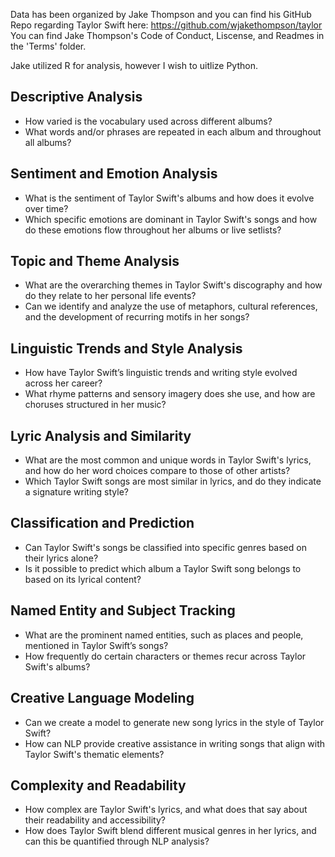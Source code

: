 
Data has been organized by Jake Thompson and you can find his GitHub Repo regarding Taylor Swift here: https://github.com/wjakethompson/taylor
You can find Jake Thompson's Code of Conduct, Liscense, and Readmes in the 'Terms' folder.

Jake utilized R for analysis, however I wish to uitlize Python.



## Descriptive Analysis
- How varied is the vocabulary used across different albums?
- What words and/or phrases are repeated in each album and throughout all albums?

## Sentiment and Emotion Analysis
- What is the sentiment of Taylor Swift's albums and how does it evolve over time?
- Which specific emotions are dominant in Taylor Swift's songs and how do these emotions flow throughout her albums or live setlists?

## Topic and Theme Analysis
- What are the overarching themes in Taylor Swift's discography and how do they relate to her personal life events?
- Can we identify and analyze the use of metaphors, cultural references, and the development of recurring motifs in her songs?

## Linguistic Trends and Style Analysis
- How have Taylor Swift’s linguistic trends and writing style evolved across her career?
- What rhyme patterns and sensory imagery does she use, and how are choruses structured in her music?

## Lyric Analysis and Similarity
- What are the most common and unique words in Taylor Swift's lyrics, and how do her word choices compare to those of other artists?
- Which Taylor Swift songs are most similar in lyrics, and do they indicate a signature writing style?

## Classification and Prediction
- Can Taylor Swift's songs be classified into specific genres based on their lyrics alone?
- Is it possible to predict which album a Taylor Swift song belongs to based on its lyrical content?

## Named Entity and Subject Tracking
- What are the prominent named entities, such as places and people, mentioned in Taylor Swift’s songs?
- How frequently do certain characters or themes recur across Taylor Swift's albums?

## Creative Language Modeling
- Can we create a model to generate new song lyrics in the style of Taylor Swift?
- How can NLP provide creative assistance in writing songs that align with Taylor Swift's thematic elements?

## Complexity and Readability
- How complex are Taylor Swift's lyrics, and what does that say about their readability and accessibility?
- How does Taylor Swift blend different musical genres in her lyrics, and can this be quantified through NLP analysis?
